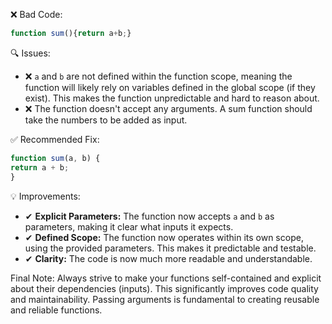❌ Bad Code:
```javascript
function sum(){return a+b;}
```

🔍 Issues:
* ❌ `a` and `b` are not defined within the function scope, meaning the function will likely rely on variables defined in
the global scope (if they exist). This makes the function unpredictable and hard to reason about.
* ❌ The function doesn't accept any arguments. A sum function should take the numbers to be added as input.

✅ Recommended Fix:

```javascript
function sum(a, b) {
return a + b;
}
```

💡 Improvements:

* ✔ **Explicit Parameters:** The function now accepts `a` and `b` as parameters, making it clear what inputs it expects.
* ✔ **Defined Scope:** The function now operates within its own scope, using the provided parameters. This makes it
predictable and testable.
* ✔ **Clarity:** The code is now much more readable and understandable.

Final Note: Always strive to make your functions self-contained and explicit about their dependencies (inputs). This
significantly improves code quality and maintainability. Passing arguments is fundamental to creating reusable and
reliable functions.